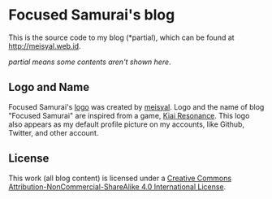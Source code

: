 # Focused Samurai's blog
This is the source code to my blog (*partial), which can be found at http://meisyal.web.id.

*partial means some contents aren't shown here*.

## Logo and Name
Focused Samurai's [logo][logo] was created by [meisyal][meisyal]. Logo and the name of blog "Focused Samurai" are inspired from a game, [Kiai Resonance][kiairesonance]. This logo also appears as my default profile picture on my accounts, like Github, Twitter, and other account.

## License
This work (all blog content) is licensed under a [Creative Commons Attribution-NonCommercial-ShareAlike 4.0 International License][cclicense].

[logo]: https://github.com/meisyal/meisyal.web.id/blob/master/images/focused-samurai.png
[meisyal]: https://github.com/meisyal
[kiairesonance]: http://www.kiairesonance.com/
[cclicense]: http://creativecommons.org/licenses/by-nc-sa/4.0/
